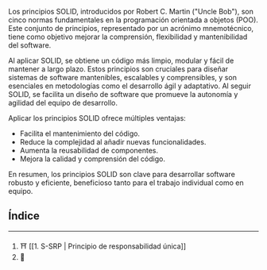 
Los principios SOLID, introducidos por Robert C. Martin ("Uncle Bob"), son cinco normas fundamentales en la programación orientada a objetos (POO). Este conjunto de principios, representado por un acrónimo mnemotécnico, tiene como objetivo mejorar la comprensión, flexibilidad y mantenibilidad del software.

Al aplicar SOLID, se obtiene un código más limpio, modular y fácil de mantener a largo plazo. Estos principios son cruciales para diseñar sistemas de software mantenibles, escalables y comprensibles, y son esenciales en metodologías como el desarrollo ágil y adaptativo. Al seguir SOLID, se facilita un diseño de software que promueve la autonomía y agilidad del equipo de desarrollo.

Aplicar los principios SOLID ofrece múltiples ventajas:

- Facilita el mantenimiento del código.
- Reduce la complejidad al añadir nuevas funcionalidades.
- Aumenta la reusabilidad de componentes.
- Mejora la calidad y comprensión del código.

En resumen, los principios SOLID son clave para desarrollar software robusto y eficiente, beneficioso tanto para el trabajo individual como en equipo.

## Índice

---

1.  ⛩️ [[1. S-SRP | Principio de responsabilidad única]]
2.  🧨 

